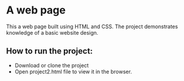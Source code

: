 # A web page
This a web page built using HTML and CSS. The project demonstrates knowledge of a basic website design.

## How to run the project:
* Download or clone the project
* Open project2.html file to view it in the browser.

